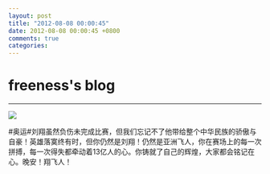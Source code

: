 ```yaml
---
layout: post
title: "2012-08-08 00:00:45"
date: 2012-08-08 00:00:45 +0800
comments: true
categories: 
---
```


# freeness's blog

----------

![](http://okqmqrbgo.bkt.clouddn.com/201208080000451.jpg)

>
\#奥运\#刘翔虽然负伤未完成比赛，但我们忘记不了他带给整个中华民族的骄傲与自豪！英雄落寞终有时，但你仍然是刘翔！仍然是亚洲飞人，你在赛场上的每一次拼搏，每一次得失都牵动着13亿人的心。你铸就了自己的辉煌，大家都会铭记在心。晚安！翔飞人！